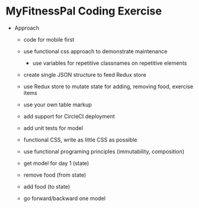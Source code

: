 # MyFitnessPal Coding Exercise

* Approach
  * code for mobile first
  * use functional css approach to demonstrate maintenance
    * use variables for repetitive classnames on repetitive elements
  * create single JSON structure to feed Redux store
  * use Redux store to mutate state for adding, removing food, exercise items
  * use your own table markup
  * add support for CircleCI deployment
  * add unit tests for model
  * functional CSS, write as little CSS as possible
  * use functional programing principles (immutability, composition)

  * get model for day 1 (state)
  * remove food (from state)
  * add food (to state)
  * go forward/backward one model
